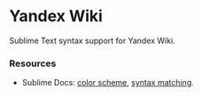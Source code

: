 # Yandex Wiki

Sublime Text syntax support for Yandex Wiki.

### Resources

* Sublime Docs: [color scheme](https://www.sublimetext.com/docs/3/color_schemes.html), [syntax matching](http://www.sublimetext.com/docs/3/syntax.html).
